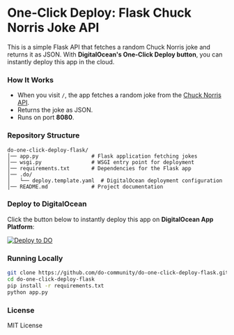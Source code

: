 # One-Click Deploy: Flask Chuck Norris Joke API

This is a simple Flask API that fetches a random Chuck Norris joke and returns it as JSON. With **DigitalOcean's One-Click Deploy button**, you can instantly deploy this app in the cloud.

### **How It Works**
- When you visit `/`, the app fetches a random joke from the [Chuck Norris API](https://api.chucknorris.io/).
- Returns the joke as JSON.
- Runs on port **8080**.

### **Repository Structure**
```
do-one-click-deploy-flask/
│── app.py                 # Flask application fetching jokes
│── wsgi.py                # WSGI entry point for deployment
│── requirements.txt       # Dependencies for the Flask app
│── .do/
│   └── deploy.template.yaml  # DigitalOcean deployment configuration
│── README.md              # Project documentation
```

### **Deploy to DigitalOcean**
Click the button below to instantly deploy this app on **DigitalOcean App Platform**:

[![Deploy to DO](https://www.deploytodo.com/do-btn-blue.svg)](https://cloud.digitalocean.com/apps/new?repo=https://github.com/do-community/do-one-click-deploy-flask/tree/main&refcode=ab3d355caa45)

### **Running Locally**
```bash
git clone https://github.com/do-community/do-one-click-deploy-flask.git
cd do-one-click-deploy-flask
pip install -r requirements.txt
python app.py
```

### **License**
MIT License